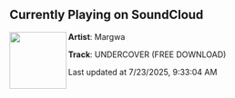 ## Currently Playing on SoundCloud

[<img align="left" width="100" src="https://i1.sndcdn.com/artworks-4yD2Iinqe2M2ojgY-7dNwvA-t500x500.jpg">](https://soundcloud.com/margwa/undercover)

**Artist**: Margwa 

**Track**: UNDERCOVER (FREE DOWNLOAD)

Last updated at 7/23/2025, 9:33:04 AM

